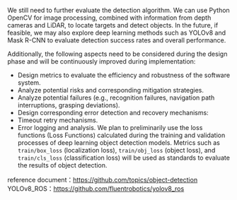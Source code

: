 We still need to further evaluate the detection algorithm. We can use Python OpenCV for image processing, combined with information from depth cameras and LiDAR, to locate targets and detect objects. In the future, if feasible, we may also explore deep learning methods such as YOLOv8 and Mask R-CNN to evaluate detection success rates and overall performance.

Additionally, the following aspects need to be considered during the design phase and will be continuously improved during implementation:
- Design metrics to evaluate the efficiency and robustness of the software system.  
- Analyze potential risks and corresponding mitigation strategies.  
- Analyze potential failures (e.g., recognition failures, navigation path interruptions, grasping deviations).  
- Design corresponding error detection and recovery mechanisms:
- Timeout retry mechanisms.
- Error logging and analysis.
We plan to preliminarily use the loss functions (Loss Functions) calculated during the training and validation processes of deep learning object detection models. Metrics such as `train/box_loss` (localization loss), `train/obj_loss` (object loss), and `train/cls_loss` (classification loss) will be used as standards to evaluate the results of object detection.

reference document：https://github.com/topics/object-detection  
YOLOv8_ROS：https://github.com/fluentrobotics/yolov8_ros

